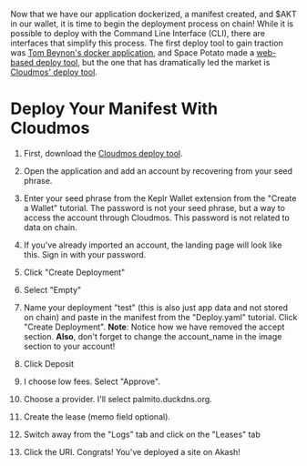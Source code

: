 Now that we have our application dockerized, a manifest created, and $AKT in our wallet, it is time to begin the deployment process on chain! While it is possible to deploy with the Command Line Interface (CLI), there are interfaces that simplify this process. The first deploy tool to gain traction was [Tom Beynon's docker application](https://github.com/tombeynon/akash-deploy), and Space Potato made a [web-based deploy tool](https://github.com/spacepotahto/akash-deploy-ui), but the one that has dramatically led the market is [Cloudmos' deploy tool](https://cloudmos.io/cloud-deploy). 

# Deploy Your Manifest With Cloudmos

1. First, download the [Cloudmos deploy tool](https://cloudmos.io/cloud-deploy).

2. Open the application and add an account by recovering from your seed phrase.

3. Enter your seed phrase from the Keplr Wallet extension from the "Create a Wallet" tutorial. The password is not your seed phrase, but a way to access the account through Cloudmos. This password is not related to data on chain.

4. If you've already imported an account, the landing page will look like this. Sign in with your password.

5.  Click "Create Deployment"

6. Select "Empty"

7. Name your deployment "test" (this is also just app data and not stored on chain) and paste in the manifest from the "Deploy.yaml" tutorial. Click "Create Deployment". **Note**: Notice how we have removed the accept section. **Also**, don't forget to change the account_name in the image section to your account!

8. Click Deposit

9. I choose low fees. Select "Approve".

10. Choose a provider. I'll select palmito.duckdns.org.

11. Create the lease (memo field optional). 

12. Switch away from the "Logs" tab and click on the "Leases" tab

13. Click the URI. Congrats! You've deployed a site on Akash!
